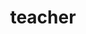 ---
layout: people&body
title: teacher
emoji: teacher
permalink: 🧑‍🏫.html
image: assets/img/3moji/teacher.png
---